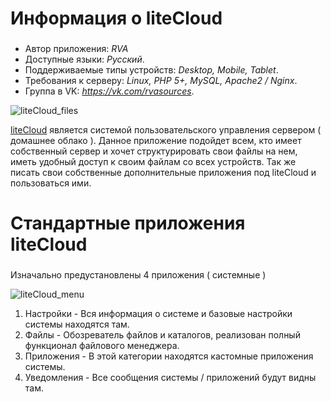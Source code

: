 # Информация о liteCloud
###

* Автор приложения: *RVA*
* Доступные языки: *Русский*.
* Поддерживаемые типы устройств: *Desktop, Mobile, Tablet*.
* Требования к серверу: *Linux, PHP 5+, MySQL, Apache2 / Nginx*.  
* Группа в VK: *https://vk.com/rvasources*.  

![liteCloud_files](https://github.com/rvasources/media/blob/master/%D0%A1%D0%BD%D0%B8%D0%BC%D0%BE%D0%BA%20%D1%8D%D0%BA%D1%80%D0%B0%D0%BD%D0%B0%20%D0%BE%D1%82%202017-06-07%2010-25-18.png)

[liteCloud](https://github.com/rvasources/liteCloud) является системой пользовательского управления сервером ( домашнее облако ). Данное приложение подойдет всем, кто имеет собственный сервер и хочет структурировать свои файлы на нем, иметь удобный доступ к своим файлам со всех устройств. Так же писать свои собственные дополнительные приложения под liteCloud и пользоваться ими.

# Стандартные приложения liteCloud
###

Изначально предустановлены 4 приложения ( системные )

![liteCloud_menu](https://github.com/rvasources/media/blob/master/%D0%A1%D0%BD%D0%B8%D0%BC%D0%BE%D0%BA%20%D1%8D%D0%BA%D1%80%D0%B0%D0%BD%D0%B0%20%D0%BE%D1%82%202017-06-07%2010-35-14.png)

1) Настройки - Вся информация о системе и базовые настройки системы находятся там.
2) Файлы - Обозреватель файлов и каталогов, реализован полный функционал файлового менеджера.
3) Приложения - В этой категории находятся кастомные приложения системы.
4) Уведомления - Все сообщения системы / приложений будут видны там.
